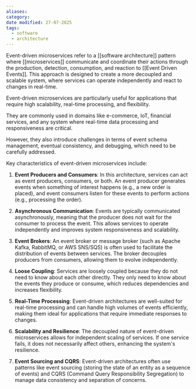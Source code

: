 ```yaml
---
aliases: 
category: 
date modified: 27-07-2025
tags:
  - software
  - architecture
---
```

Event-driven microservices refer to a [[software architecture]] pattern where [[microservices]] communicate and coordinate their actions through the production, detection, consumption, and reaction to [[Event Driven Events]]. This approach is designed to create a more decoupled and scalable system, where services can operate independently and react to changes in real-time.

Event-driven microservices are particularly useful for applications that require high scalability, real-time processing, and flexibility. 

They are commonly used in domains like e-commerce, IoT, financial services, and any system where real-time data processing and responsiveness are critical. 

However, they also introduce challenges in terms of event schema management, eventual consistency, and debugging, which need to be carefully addressed.

Key characteristics of event-driven microservices include:

1. **Event Producers and Consumers**: In this architecture, services can act as event producers, consumers, or both. An event producer generates events when something of interest happens (e.g., a new order is placed), and event consumers listen for these events to perform actions (e.g., processing the order).

2. **Asynchronous Communication**: Events are typically communicated asynchronously, meaning that the producer does not wait for the consumer to process the event. This allows services to operate independently and improves system responsiveness and scalability.

3. **Event Brokers**: An event broker or message broker (such as Apache Kafka, RabbitMQ, or AWS SNS/SQS) is often used to facilitate the distribution of events between services. The broker decouples producers from consumers, allowing them to evolve independently.

4. **Loose Coupling**: Services are loosely coupled because they do not need to know about each other directly. They only need to know about the events they produce or consume, which reduces dependencies and increases flexibility.

5. **Real-Time Processing**: Event-driven architectures are well-suited for real-time processing and can handle high volumes of events efficiently, making them ideal for applications that require immediate responses to changes.

6. **Scalability and Resilience**: The decoupled nature of event-driven microservices allows for independent scaling of services. If one service fails, it does not necessarily affect others, enhancing the system's resilience.

7. **Event Sourcing and CQRS**: Event-driven architectures often use patterns like event sourcing (storing the state of an entity as a sequence of events) and CQRS (Command Query Responsibility Segregation) to manage data consistency and separation of concerns.

